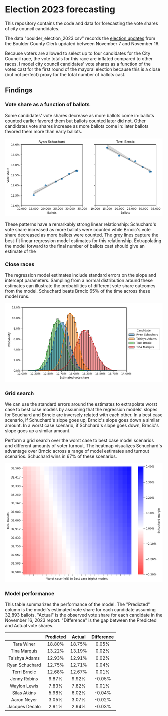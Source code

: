 # Election 2023 forecasting
This repository contains the code and data for forecasting the vote shares of city council candidates. 

The data "boulder_election_2023.csv" records the [election updates](https://election.boco.solutions/ElectionResults2023C) from the Boulder County Clerk updated between November 7 and November 16. 

Because voters are allowed to select up to four candidates for the City Council race, the vote totals for this race are inflated compared to other races. I model city council candidates' vote shares as a function of the votes cast for the first round of the mayoral election because this is a close (but not perfect) proxy for the total number of ballots cast.

## Findings
### Vote share as a function of ballots
Some candidates' vote shares decrease as more ballots come in: ballots counted earlier favored them but ballots counted later did not. Other candidates vote shares increase as more ballots come in: later ballots favored them more than early ballots. 

![Schuchard vs. Brncic vote share as a function of ballots](voteshare_schuchard_brncic.png)

These patterns have a remarkably strong linear relationship: Schuchard's vote share increased as more ballots were counted while Brncic's vote share decreased as more ballots were counted. The grey lines capture the best-fit linear regression model estimates for this relationship. Extrapolating the model forward to the final number of ballots cast should give an estimate of the 

### Close races
The regression model estimates include standard errors on the slope and intercept parameters. Sampling from a normal distribution around these estimates can illustrate the probabilities of different vote share outcomes from the model. Schuchard beats Brncic 65% of the time across these model runs.

![Probabilities of vote shares for Schuchard, Adams, Brncic, and Marquis](close_races.png)

### Grid search
We can use the standard errors around the estimates to extrapolate worst case to best case models by assuming that the regression models' slopes for Scuchard and Brncic are inversely related with each other. In a best case scenario, if Schuchard's slope goes up, Brncic's slope goes down a similar amount. In a worst case scenario, if Schchard's slope goes down, Brncic's slope goes up a similar amount.

Perform a grid search over the worst case to best case model scenarios and different amounts of voter turnout. The heatmap visualizes Schuchard's advantage over Brncic across a range of model estimates and turnout scenarios. Schuchard wins in 67% of these scenarios.

![Grid search of model variation against turnout variation](model_grid_search.png)

### Model performance
This table summarizes the performance of the model. The "Predicted" column is the model's estimated vote share for each candidate assuming 32,893 ballots. "Actual" is the observed vote share for each candidate in the November 16, 2023 report. "Difference" is the gap between the Predicted and Actual vote shares.


|                | Predicted | Actual | Difference |
|:--------------:|:---------:|:------:|:----------:|
|   Tara Winer   | 18.80%    | 18.75% | 0.05%      |
|  Tina Marquis  | 13.22%    | 13.19% | 0.02%      |
|  Taishya Adams | 12.93%    | 12.91% | 0.02%      |
| Ryan Schuchard | 12.75%    | 12.71% | 0.04%      |
|  Terri Brncic  | 12.68%    | 12.67% | 0.01%      |
|  Jenny Robins  | 9.87%     | 9.92%  | -0.05%     |
|  Waylon Lewis  | 7.83%     | 7.82%  | 0.01%      |
|  Silas Atkins  | 5.98%     | 6.02%  | -0.04%     |
|   Aaron Neyer  | 3.05%     | 3.07%  | -0.02%     |
| Jacques Decalo | 2.91%     | 2.94%  | -0.03%     |